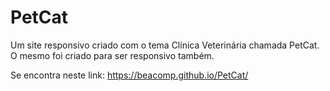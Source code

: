 # PetCat

Um site responsivo criado com o tema Clínica Veterinária chamada PetCat. O mesmo foi criado para ser responsivo também.

Se encontra neste link: https://beacomp.github.io/PetCat/

